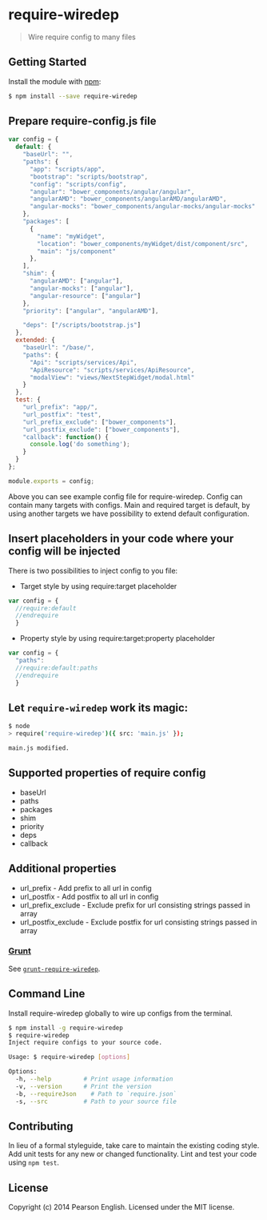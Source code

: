 # require-wiredep
> Wire require config to many files

## Getting Started
Install the module with [npm](https://npmjs.org):

```bash
$ npm install --save require-wiredep
```

## Prepare require-config.js file

```js
var config = {
  default: {
    "baseUrl": "",
    "paths": {
      "app": "scripts/app",
      "bootstrap": "scripts/bootstrap",
      "config": "scripts/config",
      "angular": "bower_components/angular/angular",
      "angularAMD": "bower_components/angularAMD/angularAMD",
      "angular-mocks": "bower_components/angular-mocks/angular-mocks"
    },
    "packages": [
      {
        "name": "myWidget",
        "location": "bower_components/myWidget/dist/component/src",
        "main": "js/component"
      },
    ],
    "shim": {
      "angularAMD": ["angular"],
      "angular-mocks": ["angular"],
      "angular-resource": ["angular"]
    },
    "priority": ["angular", "angularAMD"],

    "deps": ["/scripts/bootstrap.js"]
  },
  extended: {
    "baseUrl": "/base/",
    "paths": {
      "Api": "scripts/services/Api",
      "ApiResource": "scripts/services/ApiResource",
      "modalView": "views/NextStepWidget/modal.html"
    }
  },
  test: {
    "url_prefix": "app/",
    "url_postfix": "test",
    "url_prefix_exclude": ["bower_components"],
    "url_postfix_exclude": ["bower_components"],
    "callback": function() {
      console.log('do something');
    }
  }
};

module.exports = config;
```
Above you can see example config file for require-wiredep. 
Config can contain many targets with configs. Main and required target is default,
by using another targets we have possibility to extend default configuration.

## Insert placeholders in your code where your config will be injected

There is two possibilities to inject config to you file:

* Target style by using require:target placeholder

```js
var config = {
  //require:default
  //endrequire
  }
```

* Property style by using require:target:property placeholder

```js
var config = {
  "paths":
  //require:default:paths
  //endrequire
  }
```

## Let `require-wiredep` work its magic:

```bash
$ node
> require('require-wiredep')({ src: 'main.js' });

main.js modified.
```

## Supported properties of require config

* baseUrl
* paths
* packages
* shim
* priority
* deps
* callback

## Additional properties

* url_prefix - Add prefix to all url in config
* url_postfix - Add postfix to all url in config
* url_prefix_exclude - Exclude prefix for url consisting strings passed in array
* url_postfix_exclude - Exclude postfix for url consisting strings passed in array


### [Grunt](http://gruntjs.com)

See [`grunt-require-wiredep`](https://github.com/Krzysztof-Padol/grunt-require-wiredep).

## Command Line
Install require-wiredep globally to wire up configs from the terminal.

```sh
$ npm install -g require-wiredep
$ require-wiredep
Inject require configs to your source code.

Usage: $ require-wiredep [options]

Options:
  -h, --help         # Print usage information
  -v, --version      # Print the version
  -b, --requireJson    # Path to `require.json`
  -s, --src          # Path to your source file
```


## Contributing
In lieu of a formal styleguide, take care to maintain the existing coding style. Add unit tests for any new or changed functionality. Lint and test your code using `npm test`.


## License
Copyright (c) 2014 Pearson English. Licensed under the MIT license.